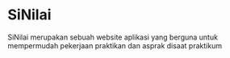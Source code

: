 # SiNilai
SiNilai merupakan sebuah website aplikasi yang berguna untuk mempermudah pekerjaan praktikan dan asprak disaat praktikum

